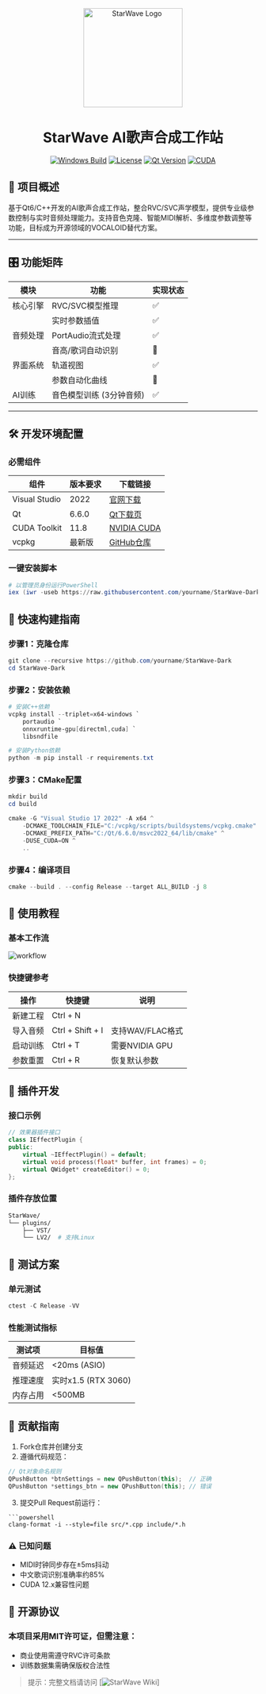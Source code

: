 

<!-- StarWave README.md -->
<div align="center">
  <img src="https://github.com/user-attachments/assets/dc78401c-e578-489c-ab31-a34727524f11" width="200" alt="StarWave Logo">
  <h1>StarWave AI歌声合成工作站</h1>
  
  [![Windows Build](https://img.shields.io/badge/Windows-Supported-success?logo=windows)](https://github.com/DaZiDian/StarWave-Dark/actions)
  [![License](https://img.shields.io/badge/License-MIT-green.svg)](LICENSE)
  [![Qt Version](https://img.shields.io/badge/Qt-6.6.0-blue)](https://www.qt.io/)
  [![CUDA](https://img.shields.io/badge/CUDA-11.8-76B900)](https://developer.nvidia.com/cuda-toolkit)

</div>

## 📌 项目概述
基于Qt6/C++开发的AI歌声合成工作站，整合RVC/SVC声学模型，提供专业级参数控制与实时音频处理能力。支持音色克隆、智能MIDI解析、多维度参数调整等功能，目标成为开源领域的VOCALOID替代方案。

---

## 🎛️ 功能矩阵
| 模块          | 功能                      | 实现状态 |
|---------------|---------------------------|----------|
| 核心引擎      | RVC/SVC模型推理           | ✅        |
|               | 实时参数插值              | ✅        |
| 音频处理      | PortAudio流式处理         | ✅        |
|               | 音高/歌词自动识别         | 🚧        |
| 界面系统      | 轨道视图                  | ✅        |
|               | 参数自动化曲线            | 🚧        |
| AI训练        | 音色模型训练 (3分钟音频)  | ✅        |

---

## 🛠️ 开发环境配置

### 必需组件
| 组件                  | 版本要求   | 下载链接                                                                 |
|-----------------------|------------|--------------------------------------------------------------------------|
| Visual Studio         | 2022       | [官网下载](https://visualstudio.microsoft.com/)                          |
| Qt                   | 6.6.0      | [Qt下载页](https://www.qt.io/download)                                   |
| CUDA Toolkit          | 11.8       | [NVIDIA CUDA](https://developer.nvidia.com/cuda-11-8-0-download-archive)|
| vcpkg                | 最新版     | [GitHub仓库](https://github.com/microsoft/vcpkg)                        |

### 一键安装脚本
```powershell
# 以管理员身份运行PowerShell
iex (iwr -useb https://raw.githubusercontent.com/yourname/StarWave-Dark/main/scripts/install_deps.ps1)
```
## 🚀 快速构建指南
### 步骤1：克隆仓库
```powershell
git clone --recursive https://github.com/yourname/StarWave-Dark
cd StarWave-Dark
```
### 步骤2：安装依赖
```powershell
# 安装C++依赖
vcpkg install --triplet=x64-windows `
    portaudio `
    onnxruntime-gpu[directml,cuda] `
    libsndfile

# 安装Python依赖
python -m pip install -r requirements.txt
```
### 步骤3：CMake配置
```powershell
mkdir build
cd build

cmake -G "Visual Studio 17 2022" -A x64 ^
    -DCMAKE_TOOLCHAIN_FILE="C:/vcpkg/scripts/buildsystems/vcpkg.cmake" ^
    -DCMAKE_PREFIX_PATH="C:/Qt/6.6.0/msvc2022_64/lib/cmake" ^
    -DUSE_CUDA=ON ^
    ..
```
### 步骤4：编译项目
```powershell
cmake --build . --config Release --target ALL_BUILD -j 8
```
## 🎹 使用教程
### 基本工作流
![workflow](https://github.com/user-attachments/assets/599032b9-c1b1-457a-9597-0c851e430b7d)

### 快捷键参考
| 操作 | 快捷键 | 说明 |
| ---- | ---- | ---- |
| 新建工程	| Ctrl + N |  |
| 导入音频 |	Ctrl + Shift + I | 支持WAV/FLAC格式 |
| 启动训练	| Ctrl + T | 需要NVIDIA GPU |
| 参数重置	| Ctrl + R | 恢复默认参数 |

## 🧩 插件开发
### 接口示例
```cpp
// 效果器插件接口
class IEffectPlugin {
public:
    virtual ~IEffectPlugin() = default;
    virtual void process(float* buffer, int frames) = 0;
    virtual QWidget* createEditor() = 0;
};
```
### 插件存放位置
```bash
StarWave/
└── plugins/
    ├── VST/
    └── LV2/  # 支持Linux
```

## 🧪 测试方案
### 单元测试
```powershell
ctest -C Release -VV
```
### 性能测试指标
| 测试项	| 目标值 |
| ---- | ---- |
| 音频延迟	| <20ms (ASIO) |
| 推理速度	| 实时x1.5 (RTX 3060) |
| 内存占用	| <500MB |

## 🤝 贡献指南
1. Fork仓库并创建分支
2. 遵循代码规范：
```cpp
// Qt对象命名规则
QPushButton *btnSettings = new QPushButton(this);  // 正确
QPushButton *settings_btn = new QPushButton(this); // 错误
```
3. 提交Pull Request前运行：
```
```powershell
clang-format -i --style=file src/*.cpp include/*.h
```
### ⚠️ 已知问题
- MIDI时钟同步存在±5ms抖动
- 中文歌词识别准确率约85%
- CUDA 12.x兼容性问题

## 📜 开源协议
### 本项目采用MIT许可证，但需注意：
- 商业使用需遵守RVC许可条款
- 训练数据集需确保版权合法性

> 提示：完整文档请访问 [![StarWave Wiki](https://starwave-wiki.dsmcc.cn)]
